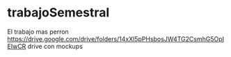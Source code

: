 # trabajoSemestral
El trabajo mas perron
https://drive.google.com/drive/folders/14xXl5pPHsbosJW4TG2CsmhG5OpIEIwCR
drive con mockups
